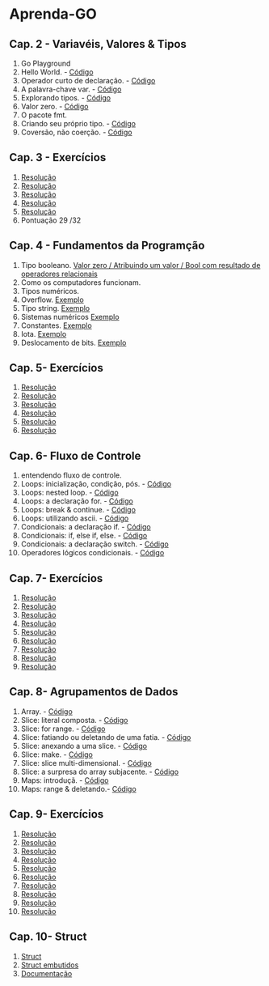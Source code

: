 # Aprenda-GO

## Cap. 2 - Variavéis, Valores & Tipos
  1. Go Playground
  2. Hello World. - <a href="https://go.dev/play/p/Znr6hsgvdlB"> Código </a>
  3. Operador curto de declaração. - <a href="https://go.dev/play/p/OqNmCpO1hsY"> Código </a>
  4. A palavra-chave var. - <a href="https://go.dev/play/p/oJeERC-iXTv"> Código </a>
  5. Explorando tipos. - <a href="https://go.dev/play/p/FRmGHL6_M2O"> Código </a>
  6. Valor zero. - <a href="https://go.dev/play/p/KE4ZYH-h1g8"> Código </a>
  7. O pacote fmt.
  8. Criando seu próprio tipo. - <a href="https://go.dev/play/p/tyEchJHH-tK"> Código </a>
  9. Coversão, não coerção. - <a href="https://go.dev/play/p/WhP-yWdijrn"> Código </a>

## Cap. 3 - Exercícios
  1. <a href="https://go.dev/play/p/G2ixw-R9tYd"> Resolução </a>
  2. <a href="https://go.dev/play/p/rrWzvwfvlBR"> Resolução </a>
  3. <a href="https://go.dev/play/p/g7NkJREqpMe"> Resolução </a>
  4. <a href="https://go.dev/play/p/1s54oLGJBKS"> Resolução </a>
  5. <a href="https://go.dev/play/p/kJXirSSaDRk"> Resolução </a>
  6. Pontuação 29 /32

## Cap. 4 - Fundamentos da Programção
  1. Tipo booleano. <a href="https://go.dev/play/p/Gzj1_iemXpj"> Valor zero / Atribuindo um valor / Bool com resultado de operadores relacionais</a>
  2. Como os computadores funcionam.
  3. Tipos numéricos.
  4. Overflow. <a href="https://go.dev/play/p/t7Z4m127F2t"> Exemplo </a>
  5. Tipo string. <a href="https://go.dev/play/p/FYK94g4iAJQ"> Exemplo </a>
  6. Sistemas numéricos <a href="https://go.dev/play/p/D8nRGFTN-Jx"> Exemplo </a>
  7. Constantes. <a href="https://go.dev/play/p/fLLD0n8FsuG"> Exemplo </a>
  8. Iota. <a href="https://go.dev/play/p/uK1L-8_4Eat"> Exemplo </a>
  9. Deslocamento de bits. <a href="https://go.dev/play/p/3d2bYn7vBPj "> Exemplo </a>

## Cap. 5- Exercícios
  1. <a href="https://go.dev/play/p/bPKgf17pclP"> Resolução </a>
  2. <a href="https://go.dev/play/p/0DvNbd8Le5e"> Resolução </a>
  3. <a href="https://go.dev/play/p/uxQOxu-qEKr"> Resolução </a>
  4. <a href="https://go.dev/play/p/Hb97FvYTDbO"> Resolução </a>
  5. <a href="https://go.dev/play/p/oeRZgw97-BW"> Resolução </a>
  6. <a href="https://go.dev/play/p/rlxMivvPf_K"> Resolução </a>

## Cap. 6- Fluxo de Controle
1. entendendo fluxo de controle.
2. Loops: inicialização, condição, pós. - <a href="https://go.dev/play/p/R9Zup1GRDV5"> Código </a>
3. Loops: nested loop. - <a href="https://go.dev/play/p/n7lRfU5Xzu0"> Código </a>
4. Loops: a declaração for. - <a href="https://go.dev/play/p/MGCeGgrWkyO"> Código </a>
5. Loops: break & continue. - <a href="https://go.dev/play/p/VOv-qSJlHmm"> Código </a>
6. Loops: utilizando ascii. - <a href="https://go.dev/play/p/FApqHNm2Xe7"> Código </a> 
7. Condicionais: a declaração if. - <a href="https://go.dev/play/p/Azwh0JO7Y8I"> Código </a>
8. Condicionais: if, else if, else. - <a href="https://go.dev/play/p/hSCSFWL9zyD"> Código </a>
9. Condicionais: a declaração switch. - <a href="https://go.dev/play/p/Ew6njq9mCBI"> Código </a>
10. Operadores lógicos condicionais. - <a href="https://go.dev/play/p/GH5-WfsEZ7k"> Código </a>

## Cap. 7- Exercícios
  1. <a href="https://go.dev/play/p/PCivt-30DGH"> Resolução </a>
  2. <a href="https://go.dev/play/p/keFdn_tGvbn"> Resolução </a>
  3. <a href="https://go.dev/play/p/jDmLijKryiF"> Resolução </a>
  4. <a href="https://go.dev/play/p/_JbOO-q-niO"> Resolução </a>
  5. <a href="https://go.dev/play/p/NEGlEGQ1PuM"> Resolução </a>
  6. <a href="https://go.dev/play/p/LI-mpfCmnh0"> Resolução </a>
  7. <a href="https://go.dev/play/p/WJ_J4p2AxpJ"> Resolução </a>
  8. <a href="https://go.dev/play/p/boLm9GdPT4F"> Resolução </a>
  9. <a href="https://go.dev/play/p/DKURVske7rW"> Resolução </a>

## Cap. 8- Agrupamentos de Dados
1. Array. - <a href="https://go.dev/play/p/ATMfg5ErSEq"> Código </a>
2. Slice: literal composta. - <a href="https://go.dev/play/p/k-eHmCyjXPf"> Código </a>
3. Slice: for range. - <a href="https://go.dev/play/p/dnzz7FHToey"> Código </a>
4. Slice: fatiando ou deletando de uma fatia. - <a href="https://go.dev/play/p/5uNks3yjT8y"> Código </a>
5. Slice: anexando a uma slice. - <a href="https://go.dev/play/p/piHiW0dw7_a"> Código </a>
6. Slice: make. - <a href="https://go.dev/play/p/vg7lN0bkjMJ"> Código </a> 
7. Slice: slice multi-dimensional. - <a href="https://go.dev/play/p/9Gfw_bVgUmq"> Código </a>
8. Slice: a surpresa do array subjacente. - <a href="https://go.dev/play/p/4OJOIxUKZDg"> Código </a>
9. Maps: introduçã. - <a href="https://go.dev/play/p/Mx6Mv2bfO71"> Código </a>
10. Maps: range & deletando.- <a href="https://go.dev/play/p/Vpa1MCdOirZ"> Código </a>

## Cap. 9- Exercícios
  1. <a href="https://go.dev/play/p/4Yh6wR_vKdY"> Resolução </a>
  2. <a href="https://go.dev/play/p/qItrXurr2jK"> Resolução </a>
  3. <a href="https://go.dev/play/p/0T-Q4SHFYt-"> Resolução </a>
  4. <a href="https://go.dev/play/p/o6POihBNbTP"> Resolução </a>
  5. <a href="https://go.dev/play/p/VdmNU6ReKyH"> Resolução </a>
  6. <a href="https://go.dev/play/p/7iCw26GPkTj"> Resolução </a>
  7. <a href="https://go.dev/play/p/EnfZAE3AYNZ"> Resolução </a>
  8. <a href="https://go.dev/play/p/d5Mvk17ysJ2"> Resolução </a>
  9. <a href="https://go.dev/play/p/_sh64cIKcR4"> Resolução </a>
  10. <a href="https://go.dev/play/p/nfIf9-l37o8"> Resolução </a>

## Cap. 10- Struct
  1. <a href="https://go.dev/play/p/PTKMvyvplj6"> Struct </a>
  2. <a href="https://go.dev/play/p/r2kGuCDgrC4"> Struct embutidos </a>
  3. <a href=""> Documentação </a>

  

